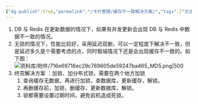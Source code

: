 ```yaml
---
{"dg-publish":true,"permalink":"/卡片整理/缓存不一致解决方案/","tags":["方法卡"]}
---
```


1. DB 与 Redis 在更新数据的情况下，如果有并发更新会出现 DB 与 Redis 中数据不一致的情况。
2. 无锁的情况下，性能比较好，采用延迟双删，可以一定程度下解决不一致，但是延迟多久是个需要考虑的点，同时极端情况下还是会出现缓存不一致的。如下图：
	![资料库/附件/716e69716ec29c769605de59247ba465_MD5.png|500](/img/user/%E8%B5%84%E6%96%99%E5%BA%93/%E9%99%84%E4%BB%B6/716e69716ec29c769605de59247ba465_MD5.png)
3. 终究解决方案 ：加锁、加分布式锁，需要在两个地方加锁
	1. 查询缓存无数据，再进行加锁，查数据库，更新缓存，解锁。
	2. 再删缓存前，加锁，删缓存，更新数据库，解锁。
	3. 锁都需要设置过期时间，避免宕机造成死锁。